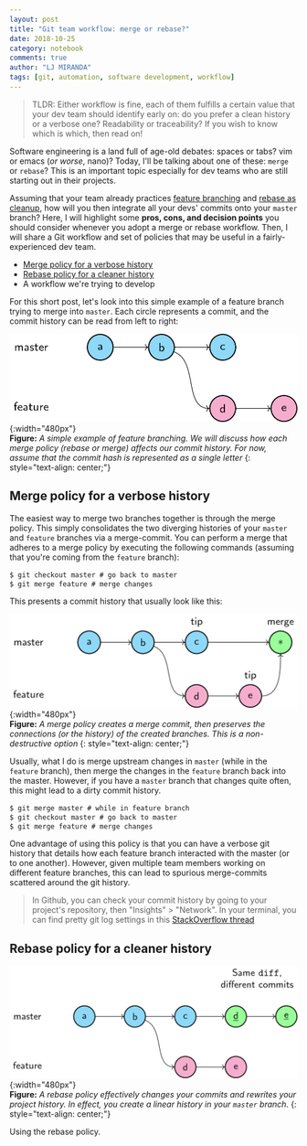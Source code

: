 ```yaml
---
layout: post
title: "Git team workflow: merge or rebase?"
date: 2018-10-25
category: notebook
comments: true
author: "LJ MIRANDA"
tags: [git, automation, software development, workflow]
---
```


> TLDR: Either workflow is fine, each of them fulfills a certain value that
> your dev team should identify early on: do you prefer a clean history or a
> verbose one? Readability or traceability? If you wish to know which is which,
> then read on!

Software engineering is a land full of age-old debates: spaces or tabs? vim or
emacs (*or worse*, nano)? Today, I'll be talking about one of these: `merge` or
`rebase`? This is an important topic especially for dev teams who are still
starting out in their projects.

Assuming that your team already practices [feature
branching](https://www.atlassian.com/git/tutorials/comparing-workflows/feature-branch-workflow)
and [rebase as
cleanup](https://www.atlassian.com/git/tutorials/rewriting-history/git-rebase),
how will you then integrate all your devs' commits onto your `master` branch?
Here, I will highlight some **pros, cons, and decision points** you should
consider whenever you adopt a merge or rebase workflow. Then, I will share a
Git workflow and set of policies that may be useful in a fairly-experienced dev
team.

- [Merge policy for a verbose history](#merge-policy-for-a-verbose-history)
- [Rebase policy for a cleaner history](#rebase-policy-for-a-cleaner-history)
- A workflow we're trying to develop

For this short post, let's look into this simple example of a feature branch
trying to merge into `master`. Each circle represents a commit, and the commit
history can be read from left to right:


![Diagram](/assets/png/gitflow/feature-branch.png){:width="480px"}  
__Figure:__ _A simple example of feature branching. We will discuss how each
merge policy (rebase or merge) affects our commit history. For now, assume that
the commit hash is represented as a single letter_
{: style="text-align: center;"}

## Merge policy for a verbose history

The easiest way to merge two branches together is through the merge policy.
This simply consolidates the two diverging histories of your `master` and
`feature` branches via a merge-commit. You can perform a merge that adheres to
a merge policy by executing the following commands (assuming that you're
coming from the `feature` branch):

```shell
$ git checkout master # go back to master
$ git merge feature # merge changes
```

This presents a commit history that usually look like this:

![Diagram](/assets/png/gitflow/merge.png){:width="480px"}  
__Figure:__ _A merge policy creates a merge commit, then preserves the
connections (or the history) of the created branches. This is a non-destructive
option_
{: style="text-align: center;"}

Usually, what I do is merge upstream changes in `master` (while in the
`feature` branch), then merge the changes in the `feature` branch back into
the master. However, if you have a `master` branch that changes quite often,
this might lead to a dirty commit history. 

```shell
$ git merge master # while in feature branch
$ git checkout master # go back to master
$ git merge feature # merge changes
```

One advantage of using this policy is that you can have a verbose git history
that details how each feature branch interacted with the master (or to one
another). However, given multiple team members working on different feature
branches, this can lead to spurious merge-commits scattered around the git
history. 

> In Github, you can check your commit history by going to your project's
> repository, then "Insights" > "Network". In your terminal, you can find
> pretty git log settings in this [StackOverflow thread](https://stackoverflow.com/questions/1057564/pretty-git-branch-graphs)


## Rebase policy for a cleaner history

![Diagram](/assets/png/gitflow/rebase.png){:width="480px"}  
__Figure:__ _A rebase policy effectively changes your commits and rewrites your
project history. In effect, you create a linear history in your `master`
branch._
{: style="text-align: center;"}

Using the rebase policy. 
